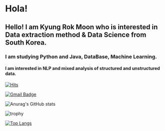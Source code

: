 # Hola! 
## Hello! I am Kyung Rok Moon who is interested in Data extraction method & Data Science from South Korea. 

### I am studying Python and Java, DataBase, Machine Learning. 
#### I am interested in NLP and mixed analysis of structured and unstructured data. 

[![Hits](https://hits.seeyoufarm.com/api/count/incr/badge.svg?url=https%3A%2F%2Fgithub.com%2Fsig6774%2Fsig6774&count_bg=%2379C83D&title_bg=%23555555&icon=&icon_color=%2323F63C&title=hits&edge_flat=true)](https://hits.seeyoufarm.com)

[![Gmail Badge](https://img.shields.io/badge/Gmail-d14836?style=flat-square&logo=Gmail&logoColor=white&link=mailto:fpdl6281@gmail.com)](mailto:fpdl6281@gmail.com)

![Anurag's GitHub stats](https://github-readme-stats.vercel.app/api?username=sig6774&show_icons=true&theme=merko)

![trophy](https://github-profile-trophy.vercel.app/?username=sig6774)


[![Top Langs](https://github-readme-stats.vercel.app/api/top-langs/?username=sig6774&layout=compact)](https://github.com/sig6774/github-readme-stats)


